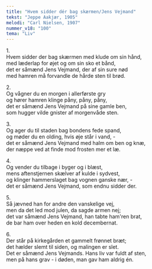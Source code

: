 ```yaml
---
title: "Hvem sidder dér bag skærmen/Jens Vejmand"
tekst: "Jeppe Aakjær, 1905"
melodi: "Carl Nielsen, 1907"
nummer_v18: "100"
tema: "Liv"
---
```


1\.\
Hvem sidder der bag skærmen med klude om sin hånd,\
med læderlap for øjet og om sin sko et bånd,\
det er såmænd Jens Vejmand, der af sin sure nød\
med hamren må forvandle de hårde sten til brød.

2\.\
Og vågner du en morgen i allerførste gry\
og hører hamren klinge påny, påny, påny,\
det er såmænd Jens Vejmand på sine gamle ben,\
som hugger vilde gnister af morgenvåde sten.

3\.\
Og ager du til staden bag bondens fede spand,\
og møder du en olding, hvis øje står i vand, -\
det er såmænd Jens Vejmand med halm om ben og knæ,\
der næppe ved at finde mod frosten mer et læ.

4\.\
Og vender du tilbage i byger og i blæst,\
mens aftenstjernen skælver af kulde i sydvest,\
og klinger hammerslaget bag vognen ganske nær, -\
det er såmænd Jens Vejmand, som endnu sidder der.

5\.\
Så jævned han for andre den vanskelige vej,\
men da det led mod julen, da sagde armen nej;\
det var såmænd Jens Vejmand, han tabte ham'ren brat,\
de bar ham over heden en kold decembernat.

6\.\
Der står på kirkegården et gammelt frønnet bræt;\
det hælder slemt til siden, og malingen er slet.\
Det er såmænd Jens Vejmands. Hans liv var fuldt af sten,\
men på hans grav - i døden, man gav ham aldrig én.